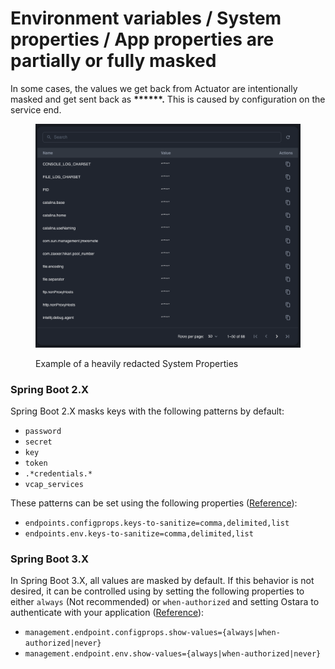 # Environment variables / System properties / App properties are partially or fully masked

In some cases, the values we get back from Actuator are intentionally masked and get sent back as **\*\*\*\*\*\*.** This is caused by configuration on the service end.

&#x20;

<figure><img src="../.gitbook/assets/image (29) (1).png" alt=""><figcaption><p>Example of a heavily redacted System Properties</p></figcaption></figure>

### Spring Boot 2.X

Spring Boot 2.X masks keys with the following patterns by default:

* `password`
* `secret`
* `key`
* `token`
* `.*credentials.*`
* `vcap_services`

These patterns can be set using the following properties ([Reference](https://docs.spring.io/spring-boot/docs/1.5.22.RELEASE/reference/html/howto-actuator.html#howto-sanitize-sensible-values)):

* `endpoints.configprops.keys-to-sanitize=comma,delimited,list`&#x20;
* `endpoints.env.keys-to-sanitize=comma,delimited,list`

### Spring Boot 3.X

In Spring Boot 3.X, all values are masked by default. If this behavior is not desired, it can be controlled using by setting the following properties to either `always`  (Not recommended) or `when-authorized` and setting Ostara to authenticate with your application ([Reference](https://docs.spring.io/spring-boot/docs/current/reference/html/application-properties.html#appendix.application-properties)):

* `management.endpoint.configprops.show-values={always|when-authorized|never}`
* `management.endpoint.env.show-values={always|when-authorized|never}`&#x20;

